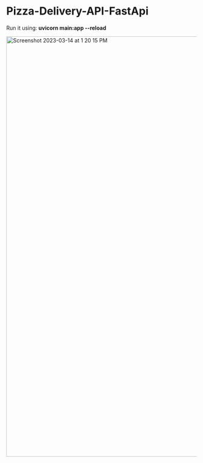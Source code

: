 # Pizza-Delivery-API-FastApi

Run it using:
**uvicorn main:app --reload**

<img width="1111" alt="Screenshot 2023-03-14 at 1 20 15 PM" src="https://user-images.githubusercontent.com/36911438/224931784-493867a1-d650-4afb-86a0-9b7c89c98b36.png">
